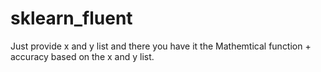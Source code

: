 # sklearn_fluent
Just provide x and y list and there you have it the Mathemtical function + accuracy based on the x and y list.
